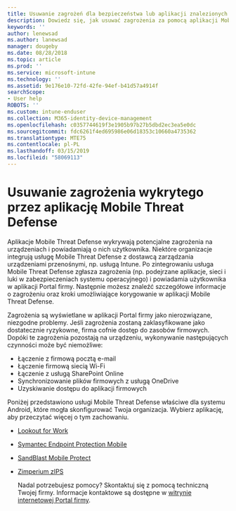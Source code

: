 ```yaml
---
title: Usuwanie zagrożeń dla bezpieczeństwa lub aplikacji znalezionych przez aplikacje Mobile Threat Defense na urządzeniach z systemem Android
description: Dowiedz się, jak usuwać zagrożenia za pomocą aplikacji Mobile Threat Defense dla urządzeń z systemem Android.
keywords: ''
author: lenewsad
ms.author: lanewsad
manager: dougeby
ms.date: 08/28/2018
ms.topic: article
ms.prod: ''
ms.service: microsoft-intune
ms.technology: ''
ms.assetid: 9e176e10-72fd-42fe-94ef-b41d57a4914f
searchScope:
- User help
ROBOTS: ''
ms.custom: intune-enduser
ms.collection: M365-identity-device-management
ms.openlocfilehash: c0357744619f3e1905b97b27b5dbd2ec3ea5e0dc
ms.sourcegitcommit: fdc6261f4ed695986e06d18353c10660a4735362
ms.translationtype: MTE75
ms.contentlocale: pl-PL
ms.lasthandoff: 03/15/2019
ms.locfileid: "58069113"
---
```

# <a name="resolve-a-threat-found-by-a-mobile-threat-defense-app"></a>Usuwanie zagrożenia wykrytego przez aplikację Mobile Threat Defense

Aplikacje Mobile Threat Defense wykrywają potencjalne zagrożenia na urządzeniach i powiadamiają o nich użytkownika. Niektóre organizacje integrują usługę Mobile Threat Defense z dostawcą zarządzania urządzeniami przenośnymi, np. usługą Intune. Po zintegrowaniu usługa Mobile Threat Defense zgłasza zagrożenia (np. podejrzane aplikacje, sieci i luki w zabezpieczeniach systemu operacyjnego) i powiadamia użytkownika w aplikacji Portal firmy. Następnie możesz znaleźć szczegółowe informacje o zagrożeniu oraz kroki umożliwiające korygowanie w aplikacji Mobile Threat Defense.

Zagrożenia są wyświetlane w aplikacji Portal firmy jako nierozwiązane, niezgodne problemy. Jeśli zagrożenia zostaną zaklasyfikowane jako dostatecznie ryzykowne, firma cofnie dostęp do zasobów firmowych. Dopóki te zagrożenia pozostają na urządzeniu, wykonywanie następujących czynności może być niemożliwe:  

* Łączenie z firmową pocztą e-mail
* Łączenie firmową siecią Wi-Fi
* Łączenie z usługą SharePoint Online
* Synchronizowanie plików firmowych z usługą OneDrive
* Uzyskiwanie dostępu do aplikacji firmowych

Poniżej przedstawiono usługi Mobile Threat Defense właściwe dla systemu Android, które mogła skonfigurować Twoja organizacja. Wybierz aplikację, aby przeczytać więcej o tym zachowaniu.  

* [Lookout for Work](you-need-to-resolve-a-threat-found-by-lookout-for-work-android.md)
* [Symantec Endpoint Protection Mobile](you-need-to-resolve-a-threat-found-by-skycure-android.md)
* [SandBlast Mobile Protect](you-need-to-resolve-a-threat-found-by-checkpoint-android.md)
* [Zimperium zIPS](you-need-to-resolve-a-threat-found-by-zips-android.md)  

  Nadal potrzebujesz pomocy? Skontaktuj się z pomocą techniczną Twojej firmy. Informacje kontaktowe są dostępne w [witrynie internetowej Portal firmy](https://go.microsoft.com/fwlink/?linkid=2010980).  


